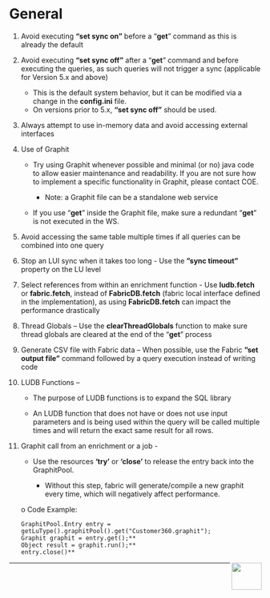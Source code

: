 
# General

1. Avoid executing **“set sync on”** before a “**get**” command as this is already the default

2. Avoid executing **“set sync off”** after a “**get**” command and before executing the queries, as such queries will not trigger a sync (applicable for Version 5.x and above)
   * This is the default system behavior, but it can be modified via a change in the **config.ini** file.
   * On versions prior to 5.x, **“set sync off”** should be used.

3. Always attempt to use in-memory data and avoid accessing external interfaces

4. Use of Graphit 

   - Try using Graphit whenever possible and minimal (or no) java code to allow easier maintenance and readability. If you are not sure how to implement a specific functionality in Graphit, please contact COE.

        - Note: a Graphit file can be a standalone web service

   - If you use “**get**” inside the Graphit file, make sure a redundant “**get**” is not executed in the WS.

5. Avoid accessing the same table multiple times if all queries can be combined into one query 

6. Stop an LUI sync when it takes too long - Use the **”sync timeout”** property on the LU level 

7. Select references from within an enrichment function - Use **ludb.fetch** or **fabric.fetch**, instead of **FabricDB.fetch** (fabric local interface defined in the implementation),  as using **FabricDB.fetch** can impact the performance drastically 

8. Thread Globals – Use the **clearThreadGlobals** function  to make sure thread globals are cleared at the end of the “**get**” process 

9. Generate CSV file with Fabric data – When possible, use the Fabric **”set output file”** command followed by a query execution instead of writing code

10. LUDB Functions – 

    - The purpose of LUDB functions is to expand the SQL library 

    - An LUDB function that does not have or does not use input parameters and is being used within the query will be called multiple times and will return the exact same result for all rows.

11. Graphit call from an enrichment or a job - 

    - Use the resources **‘try’** or **‘close’** to release the entry back into the GraphitPool. 

       + Without this step, fabric will generate/compile a new graphit every time, which will negatively affect performance.

    o  Code Example:

        GraphitPool.Entry entry = getLuType().graphitPool().get("Customer360.graphit"); 
        Graphit graphit = entry.get();**
        Object result = graphit.run();**
        entry.close()**  
        
[<img align="right" width="60" height="54" src="/articles/images/Next.png">](/articles/COE/Fabric_Implementation_Best_Practices/best_practice_java_coding.md)

------
